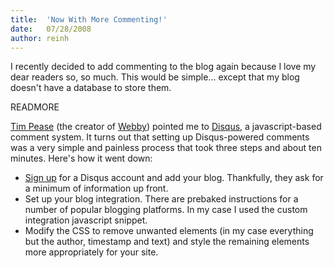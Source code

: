 ```yaml
--- 
title:  'Now With More Commenting!'
date:   07/28/2008
author: reinh
--- 
```


I recently decided to add commenting to the blog again because I love my dear
readers so, so much. This would be simple&hellip; except that my blog doesn't have a
database to store them.

READMORE

[Tim Pease](http://www.pea53.com) (the creator of
[Webby](http://webby.rubyforge.org/)) pointed me to
[Disqus](http://disqus.com/), a javascript-based comment system. It turns out
that setting up Disqus-powered comments was a very simple and painless process
that took three steps and about ten minutes. Here's how it went down:

* [Sign up](http://disqus.com/login/?next=/start/) for a Disqus account and add your blog. Thankfully, they ask for a minimum of information up front.
* Set up your blog integration. There are prebaked instructions for a number of popular blogging platforms. In my case I used the custom integration javascript snippet.
* Modify the CSS to remove unwanted elements (in my case everything but the author, timestamp and text) and style the remaining elements more appropriately for your site.
